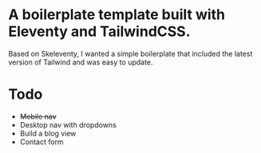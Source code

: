 # A boilerplate template built with Eleventy and TailwindCSS.

Based on Skeleventy, I wanted a simple boilerplate that included the latest version of Tailwind and was easy to update.

# Todo

- ~~Mobile nav~~
- Desktop nav with dropdowns
- Build a blog view
- Contact form